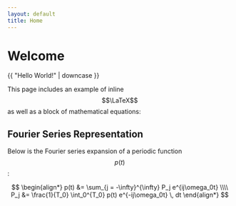 ```yaml
---
layout: default
title: Home
---
```


# Welcome

{{ "Hello World!" | downcase }}

This page includes an example of inline $$\LaTeX$$ as well as a block of mathematical equations:

## Fourier Series Representation

Below is the Fourier series expansion of a periodic function $$p(t)$$:

$$
\begin{align*}
p(t) &= \sum_{j = -\infty}^{\infty} P_j e^{ij\omega_0t} \\\\
P_j &= \frac{1}{T_0} \int_0^{T_0} p(t) e^{-ij\omega_0t} \, dt
\end{align*}
$$
